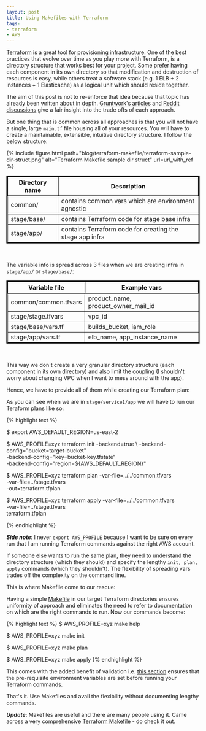 ```yaml
---
layout: post
title: Using Makefiles with Terraform
tags:
- terraform
- AWS
---
```


[Terraform](https://www.terraform.io/docs/modules/sources.html) is a great tool
for provisioning infrastructure. One of the best practices that evolve over
time as you play more with Terraform, is a directory structure that works
best for your project. Some prefer having each component in its own directory so
that modification and destruction of resources is easy, while others treat
a software stack (e.g. 1 ELB + 2 instances + 1 Elasticache) as a logical unit which
should reside together.

The aim of this post is not to re-enforce that idea because that topic has
already been written about in depth. [Gruntwork's articles](https://blog.gruntwork.io/how-to-create-reusable-infrastructure-with-terraform-modules-25526d65f73d)
and [Reddit discussions](https://www.reddit.com/r/devops/comments/53sijz/how_do_you_structure_terraform_configurations/)
give a fair insight into the trade offs of each approach.

But one thing that is common across all approaches is that you will not have a single,
large  ```main.tf``` file housing all of your resources. You will have to create
a maintainable, extensible, intuitive directory structure. I follow the below
structure:

<div class='pull-left' style="border: 0px solid black;">
{% include figure.html path="blog/terraform-makefile/terraform-sample-dir-struct.png" alt="Terraform Makefile sample dir struct" url=url_with_ref %}
</div>

<style>
table{
    border-collapse: collapse;
    border-spacing: 0;
    border:2px solid #000000;
}

th{
    border:2px solid #000000;
}

td{
    border:1px solid #000000;
}
</style>

| Directory name     | Description |
|--------------------|-------------|
| common/            | contains common vars which are environment agnostic |
| stage/base/        | contains Terraform code for stage base infra |
| stage/app/         | contains Terraform code for creating the stage app infra |

<br/>

The variable info is spread across 3 files when we are creating infra in ```stage/app/```  or ```stage/base/```:

| Variable file          | Example vars |
|------------------------|-------------|
| common/common.tfvars   | product_name, product_owner_mail_id |
| stage/stage.tfvars     | vpc_id |
| stage/base/vars.tf     | builds_bucket, iam_role |
| stage/app/vars.tf      | elb_name, app_instance_name |

<br/>

This way we don't create a very granular directory structure (each component in its own directory) and also
limit the coupling (I shouldn't worry about changing VPC when I want to mess around with the app).

Hence, we have to provide all of them while creating our Terraform plan:

As you can see when we are in ```stage/service1/app``` we will have to run our Teraform plans like so:

{% highlight text %}

$ export AWS_DEFAULT_REGION=us-east-2

$ AWS_PROFILE=xyz terraform init -backend=true \ 
                                 -backend-config="bucket=target-bucket" \
                                 -backend-config="key=bucket-key.tfstate" \
                                 -backend-config="region=${AWS_DEFAULT_REGION}"

$ AWS_PROFILE=xyz terraform plan -var-file=../../common.tfvars \
                                 -var-file=../stage.tfvars \
                                 -out=terraform.tfplan

$ AWS_PROFILE=xyz terraform apply -var-file=../../common.tfvars \
                                  -var-file=../stage.tfvars \
                                  terraform.tfplan

{% endhighlight %}

***Side note***: I never ```export AWS_PROFILE``` because I want to be sure on every run that I am running Terraform
commands against the right AWS account.

If someone else wants to run the same plan, they need to understand the directory structure (which
they should) and specify the lengthy ```init, plan, apply``` commands (which they shouldn't). The flexibility
of spreading vars trades off the complexity on the command line.

This is where Makefile come to our rescue:

Having a simple [Makefile](https://gist.github.com/saurabh-hirani/a94046c65f141eb2d7ee666fa2a21c72) in our
target Terraform directories ensures uniformity of approach and eliminates the need to refer to
documentation on which are the right commands to run. Now our commands become:

{% highlight text %}
$ AWS_PROFILE=xyz make help

$ AWS_PROFILE=xyz make init

$ AWS_PROFILE=xyz make plan

$ AWS_PROFILE=xyz make apply
{% endhighlight %}

This comes with the added benefit of validation i.e. [this section](https://gist.github.com/saurabh-hirani/a94046c65f141eb2d7ee666fa2a21c72#file-terraformmakefile-L33://gist.github.com/saurabh-hirani/a94046c65f141eb2d7ee666fa2a21c72#file-terraformmakefile-L38) ensures that the pre-requisite environment variables are set before running your
Terraform commands.

That's it. Use Makefiles and avail the flexibility without documenting lengthy commands.

***Update***: Makefiles are useful and there are many people using it. Came across a very comprehensive [Terraform Makefile](https://github.com/pgporada/terraform-makefile/blob/master/Makefile) - do check it out.
